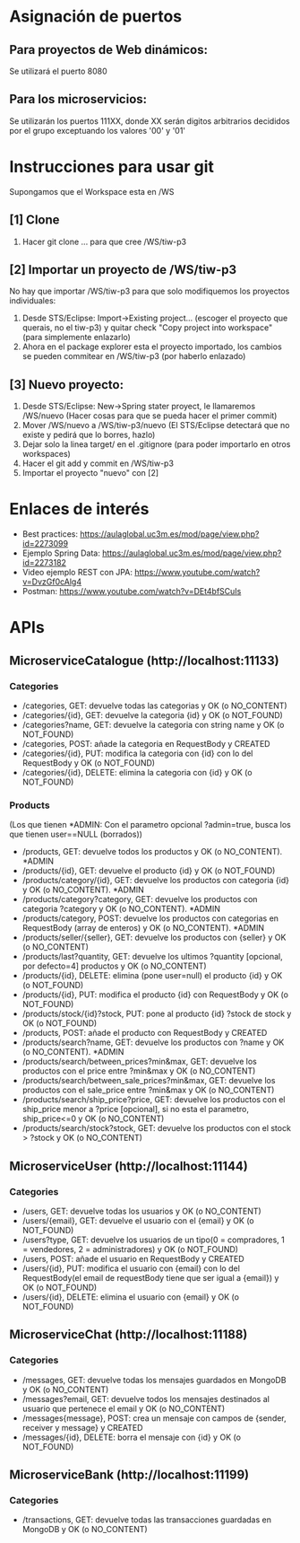 # Asignación de puertos

## Para proyectos de Web dinámicos:
Se utilizará el puerto 8080

## Para los microservicios:
Se utilizarán los puertos 111XX, donde XX serán digitos arbitrarios decididos por el grupo exceptuando los valores '00' y '01'

# Instrucciones para usar git
Supongamos que el Workspace esta en /WS

## [1] Clone
1. Hacer git clone ... para que cree /WS/tiw-p3

## [2] Importar un proyecto de /WS/tiw-p3
No hay que importar /WS/tiw-p3 para que solo modifiquemos los proyectos individuales:
1. Desde STS/Eclipse: Import->Existing project... (escoger el proyecto que querais, no el tiw-p3) y quitar check "Copy project into workspace" (para simplemente enlazarlo)
2. Ahora en el package explorer esta el proyecto importado, los cambios se pueden commitear en /WS/tiw-p3 (por haberlo enlazado)

## [3] Nuevo proyecto:
1. Desde STS/Eclipse: New->Spring stater proyect, le llamaremos /WS/nuevo (Hacer cosas para que se pueda hacer el primer commit)
2. Mover /WS/nuevo a /WS/tiw-p3/nuevo (El STS/Eclipse detectará que no existe y pedirá que lo borres, hazlo)
3. Dejar solo la linea target/ en el .gitignore (para poder importarlo en otros workspaces)
4. Hacer el git add y commit en /WS/tiw-p3
5. Importar el proyecto "nuevo" con [2]

# Enlaces de interés
- Best practices: https://aulaglobal.uc3m.es/mod/page/view.php?id=2273099
- Ejemplo Spring Data: https://aulaglobal.uc3m.es/mod/page/view.php?id=2273182
- Video ejemplo REST con JPA: https://www.youtube.com/watch?v=DvzGf0cAlg4
- Postman: https://www.youtube.com/watch?v=DEt4bfSCuIs

# APIs

## MicroserviceCatalogue (http://localhost:11133)
### Categories
- /categories, GET: devuelve todas las categorias y OK (o NO_CONTENT)
- /categories/{id}, GET: devuelve la categoria {id} y OK (o NOT_FOUND)
- /categories?name, GET: devuelve la categoria con string name y OK (o NOT_FOUND)
- /categories, POST: añade la categoria en RequestBody y CREATED
- /categories/{id}, PUT: modifica la categoria con {id} con lo del RequestBody y OK (o NOT_FOUND)
- /categories/{id}, DELETE: elimina la categoria con {id} y OK (o NOT_FOUND)

### Products
(Los que tienen *ADMIN: Con el parametro opcional ?admin=true, busca los que tienen user==NULL (borrados))
- /products, GET: devuelve todos los productos y OK (o NO_CONTENT). *ADMIN
- /products/{id}, GET: devuelve el producto {id} y OK (o NOT_FOUND)
- /products/category/{id}, GET: devuelve los productos con categoria {id} y OK (o NO_CONTENT). *ADMIN
- /products/category?category, GET: devuelve los productos con categoria ?category y OK (o NO_CONTENT). *ADMIN
- /products/category, POST: devuelve los productos con categorias en RequestBody (array de enteros) y OK (o NO_CONTENT). *ADMIN
- /products/seller/{seller}, GET: devuelve los productos con {seller} y OK (o NO_CONTENT)
- /products/last?quantity, GET: devuelve los ultimos ?quantity [opcional, por defecto=4] productos y OK (o NO_CONTENT)
- /products/{id}, DELETE: elimina (pone user=null) el producto {id} y OK (o NOT_FOUND)
- /products/{id}, PUT: modifica el producto {id} con RequestBody y OK (o NOT_FOUND)
- /products/stock/{id}?stock, PUT: pone al producto {id} ?stock de stock y OK (o NOT_FOUND)
- /products, POST: añade el producto con RequestBody y CREATED
- /products/search?name, GET: devuelve los productos con ?name y OK (o NO_CONTENT). *ADMIN
- /products/search/between_prices?min&max, GET: devuelve los productos con el price entre ?min&max y OK (o NO_CONTENT)
- /products/search/between_sale_prices?min&max, GET: devuelve los productos con el sale_price entre ?min&max y OK (o NO_CONTENT)
- /products/search/ship_price?price, GET: devuelve los productos con el ship_price menor a ?price [opcional], si no esta el parametro, ship_price<=0 y OK (o NO_CONTENT)
- /products/search/stock?stock, GET: devuelve los productos con el stock > ?stock y OK (o NO_CONTENT)

## MicroserviceUser (http://localhost:11144)
### Categories
- /users, GET: devuelve todas los usuarios y OK (o NO_CONTENT)
- /users/{email}, GET: devuelve el usuario con el {email} y OK (o NOT_FOUND)
- /users?type, GET: devuelve los usuarios de un tipo(0 = compradores, 1 = vendedores, 2 = administradores) y OK (o NOT_FOUND)
- /users, POST: añade el usuario en RequestBody y CREATED
- /users/{id}, PUT: modifica el usuario con {email} con lo del RequestBody(el email de requestBody tiene que ser igual a {email}) y OK (o NOT_FOUND)
- /users/{id}, DELETE: elimina el usuario con {email} y OK (o NOT_FOUND)

## MicroserviceChat (http://localhost:11188)
### Categories
- /messages, GET: devuelve todas los mensajes guardados en MongoDB y OK (o NO_CONTENT)
- /messages?email, GET: devuelve todos los mensajes destinados al usuario que pertenece el email y OK (o NO_CONTENT)
- /messages{message}, POST: crea un mensaje con campos de {sender, receiver y message} y CREATED
- /messages/{id}, DELETE: borra el mensaje con {id} y OK (o NOT_FOUND)

## MicroserviceBank (http://localhost:11199)
### Categories
- /transactions, GET: devuelve todas las transacciones guardadas en MongoDB y OK (o NO_CONTENT)
